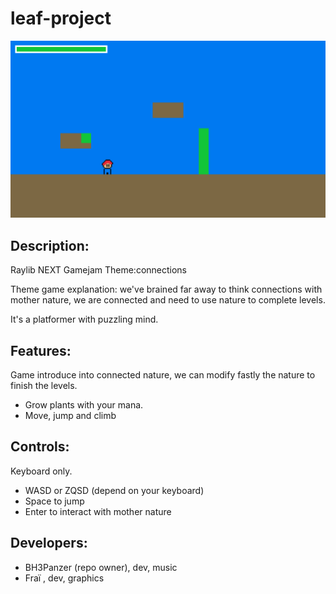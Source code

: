 # leaf-project
![leaf-project](screenshots/screenshot000.png "leaf-project")
## Description:
Raylib NEXT Gamejam
Theme:connections

Theme game explanation: we've brained far away to think connections with mother nature, we are connected and need to use nature to complete levels.

It's a platformer with puzzling mind.

## Features:
Game introduce into connected nature, we can modify fastly the nature to finish the levels.
- Grow plants with your mana.
- Move, jump and climb

## Controls:
Keyboard only.
- WASD or ZQSD (depend on your keyboard)
- Space to jump
- Enter to interact with mother nature

## Developers:
- BH3Panzer (repo owner), dev, music
- Fraï , dev, graphics
